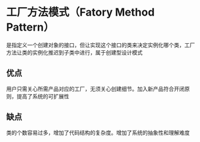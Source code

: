 # 工厂方法模式（Fatory Method Pattern）

是指定义一个创建对象的接口，但让实现这个接口的类来决定实例化哪个类，工厂方法让类的实例化推迟到子类中进行，属于创建型设计模式

## 优点

用户只需关心所需产品对应的工厂，无须关心创建细节。加入新产品符合开闭原则，提高了系统的可扩展性

## 缺点

类的个数容易过多，增加了代码结构的复杂度。增加了系统的抽象性和理解难度
